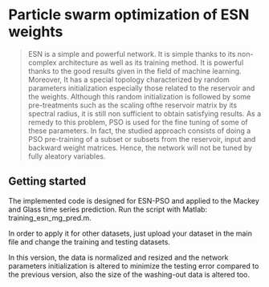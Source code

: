 # Particle swarm optimization of ESN weights

> ESN is a simple and powerful network. It is simple thanks to its non-complex architecture as well as
its training method. It is powerful thanks to the good results given in the field of machine learning. Moreover, It has a special topology
characterized by random parameters initialization especially those related to the reservoir and the weights.
Although this random initialization is followed by some pre-treatments such as the scaling ofthe reservoir matrix by its spectral
radius, it is still non sufficient to obtain satisfying results. As a remedy to this problem, PSO is used for the fine tuning of some of these
parameters. In fact, the studied approach consists of doing a PSO pre-training of a subset or subsets from the reservoir, input and
backward weight matrices. Hence, the network will not be tuned by fully aleatory variables.

## Getting started
The implemented code is designed for ESN-PSO and applied to the Mackey and Glass time series prediction.
Run the script with Matlab: training_esn_mg_pred.m. 

In order to apply it for other datasets, just upload your dataset in the main file and change the training and testing datasets.

In this version, the data is normalized and resized and the network parameters initialization is altered to minimize the testing error compared to the previous version, also the size of the washing-out data is altered too.